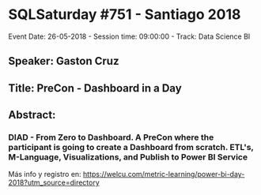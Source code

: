 # SQLSaturday #751 - Santiago 2018
Event Date: 26-05-2018 - Session time: 09:00:00 - Track: Data Science  BI
## Speaker: Gaston Cruz
## Title: PreCon - Dashboard in a Day
## Abstract:
### DIAD - From Zero to Dashboard. A PreCon where the participant is going to create a Dashboard from scratch. ETL's, M-Language, Visualizations, and Publish to Power BI Service

Más info y registro en:
https://welcu.com/metric-learning/power-bi-day-2018?utm_source=directory
